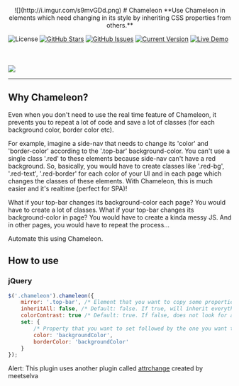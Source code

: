 
<p align="center">
![](http://i.imgur.com/s9mvGDd.png)
# Chameleon
**Use Chameleon in elements which need changing in its style by inheriting CSS properties from others.**

![License](https://img.shields.io/badge/license-MIT-blue.svg)
[![GitHub Stars](https://img.shields.io/github/stars/guivr/chameleon.svg)](https://github.com/guivr/chameleon/stargazers) [![GitHub Issues](https://img.shields.io/github/issues/guivr/chameleon.svg)](https://github.com/guivr/chameleon/issues) [![Current Version](https://img.shields.io/badge/version-0.4-green.svg)](https://github.com/guivr/chameleon) [![Live Demo](https://img.shields.io/badge/demo-online-green.svg)](http://codepen.io/guivr/pen/Vjrmzr)
<br><br><br><br>
![](http://i.imgur.com/vsAxG2X.gif)

</p>

---

## Why Chameleon?
Even when you don't need to use the real time feature of Chameleon, it prevents you to repeat a lot of code and save a lot of classes (for each background color, border color etc).

For example, imagine a side-nav that needs to change its 'color' and 'border-color' according to the '.top-bar' background-color. You can't use a single class '.red' to these elements because side-nav can't have a red background. So, basically, you would have to create classes like '.red-bg', '.red-text', '.red-border' for each color of your UI and in each page which changes the classes of these elements. With Chameleon, this is much easier and it's realtime (perfect for SPA)!

What if your top-bar changes its background-color each page? You would have to create a lot of classes.
What if your top-bar changes its background-color in page? You would have to create a kinda messy JS.
And in other pages, you would have to repeat the process...

Automate this using Chameleon.

## How to use
### jQuery
```js
$('.chameleon').chameleon({
	mirror: '.top-bar', /* Element that you want to copy some properties */
	inheritAll: false, /* Default: false. If true, will inherit everything */
    colorContrast: true /* Default: true. If false, does not look for a rgb contrast comparing color and backgroundColor */
	set: {
		/* Property that you want to set followed by the one you want to copy */
		color: 'backgroundColor',
		borderColor: 'backgroundColor'
	}
});
```



Alert: This plugin uses another plugin called [attrchange](https://github.com/meetselva/attrchange) created by meetselva
